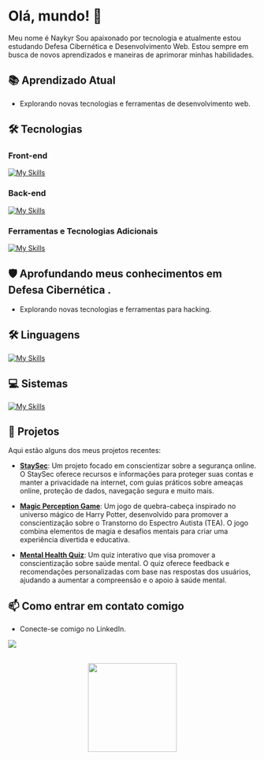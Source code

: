 # Olá, mundo! 👋

Meu nome é Naykyr Sou apaixonado por tecnologia e atualmente estou estudando Defesa Cibernética e Desenvolvimento Web. Estou sempre em busca de novos aprendizados e maneiras de aprimorar minhas habilidades.

## 📚 Aprendizado Atual

- Explorando novas tecnologias e ferramentas de desenvolvimento web.

## 🛠 Tecnologias

### Front-end

[![My Skills](https://skillicons.dev/icons?i=html,css,js,vue)](https://skillicons.dev)

### Back-end

[![My Skills](https://skillicons.dev/icons?i=php,mysql,sqlite,java)](https://skillicons.dev)

### Ferramentas e Tecnologias Adicionais

[![My Skills](https://skillicons.dev/icons?i=git,github)](https://skillicons.dev)

## 🛡 Aprofundando meus conhecimentos em Defesa Cibernética .

- Explorando novas tecnologias e ferramentas para hacking.
  
## 🛠 Linguagens

[![My Skills](https://skillicons.dev/icons?i=py,c,bash,powershell)](https://skillicons.dev)

## 💻 Sistemas

[![My Skills](https://skillicons.dev/icons?i=kali,windows,linux)](https://skillicons.dev)

## 📂 Projetos

Aqui estão alguns dos meus projetos recentes:

- **[StaySec](https://staysec.vercel.app/)**: Um projeto focado em conscientizar sobre a segurança online. O StaySec oferece recursos e informações para proteger suas contas e manter a privacidade na internet, com guias práticos sobre ameaças online, proteção de dados, navegação segura e muito mais.

- **[Magic Perception Game](https://magic-perception-game.onrender.com/)**: Um jogo de quebra-cabeça inspirado no universo mágico de Harry Potter, desenvolvido para promover a conscientização sobre o Transtorno do Espectro Autista (TEA). O jogo combina elementos de magia e desafios mentais para criar uma experiência divertida e educativa.

- **[Mental Health Quiz](https://mental-health-8ora.onrender.com/)**: Um quiz interativo que visa promover a conscientização sobre saúde mental. O quiz oferece feedback e recomendações personalizadas com base nas respostas dos usuários, ajudando a aumentar a compreensão e o apoio à saúde mental.


## 📫 Como entrar em contato comigo


- Conecte-se comigo no LinkedIn.<br>
<p>
  <a href="https://www.linkedin.com/in/naykyr-oliveira/" target="_blank"><img loading="lazy" src="https://img.shields.io/badge/-LinkedIn-%230077B5?style=for-the-badge&logo=linkedin&logoColor=white" target="_blank"></a>   
</p>

<div align="center" style="display: inline_block"><br>
  <a href="https://github.com/NaykyrOliveira">
  <img loading="lazy" height="180em" src="https://github-readme-stats.vercel.app/api/top-langs/?username=NaykyrOliveira&layout=compact&langs_count=7&theme=dracula"/>
</div>
